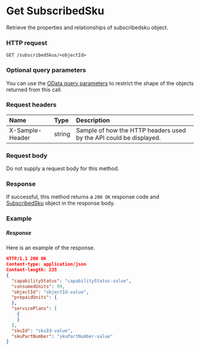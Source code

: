 # Get SubscribedSku

Retrieve the properties and relationships of subscribedsku object.
### HTTP request
```http
GET /subscribedSkus/<objectId>
```
### Optional query parameters
You can use the [OData query parameters](odata-optional-query-parameters.md) to restrict the shape of the objects returned from this call.
### Request headers
| Name       | Type | Description|
|:-----------|:------|:----------|
| X-Sample-Header  | string  | Sample of how the HTTP headers used by the API could be displayed.|

### Request body
Do not supply a request body for this method.
### Response
If successful, this method returns a `200 OK` response code and [SubscribedSku](../resources/subscribedsku.md) object in the response body.
### Example
##### Response
Here is an example of the response.
```json
HTTP/1.1 200 OK
Content-type: application/json
Content-length: 235
{
  "capabilityStatus": "capabilityStatus-value",
  "consumedUnits": 99,
  "objectId": "objectId-value",
  "prepaidUnits": {
  },
  "servicePlans": [
    {
    }
  ],
  "skuId": "skuId-value",
  "skuPartNumber": "skuPartNumber-value"
}
```

<!-- uuid: 1f8eca33-7d49-4465-a63c-c82b35f5e00f
2015-10-09 18:28:48 UTC -->